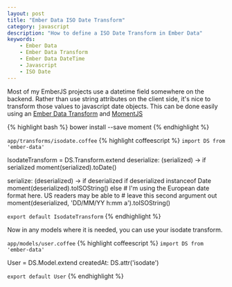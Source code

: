 ```yaml
---
layout: post
title: "Ember Data ISO Date Transform"
category: javascript
description: "How to define a ISO Date Transform in Ember Data"
keywords:
    - Ember Data
    - Ember Data Transform
    - Ember Data DateTime
    - Javascript
    - ISO Date
---
```


Most of my EmberJS projects use a datetime field somewhere on the backend.
Rather than use string attributes on the client side, it's nice to transform
those values to javascript date objects. This can be done easily using
an [Ember Data Transform](http://emberjs.com/api/data/classes/DS.Transform.html)
and [MomentJS](http://momentjs.com)

{% highlight bash %}
bower install --save moment
{% endhighlight %}

```app/transforms/isodate.coffee```
{% highlight coffeescript %}
`import DS from 'ember-data'`

IsodateTransform = DS.Transform.extend
  deserialize: (serialized) ->
    if serialized
      moment(serialized).toDate()

  serialize: (deserialized) ->
    if deserialized
      if deserialized instanceof Date
        moment(deserialized).toISOString()
      else
        # I'm using the European date format here. US readers may be able to
        # leave this second argument out
        moment(deserialized, 'DD/MM/YY h:mm a').toISOString()

`export default IsodateTransform`
{% endhighlight %}


Now in any models where it is needed, you can use your isodate transform.

```app/models/user.coffee```
{% highlight coffeescript %}
`import DS from 'ember-data'`

User = DS.Model.extend
  createdAt: DS.attr('isodate')

`export default User`
{% endhighlight %}